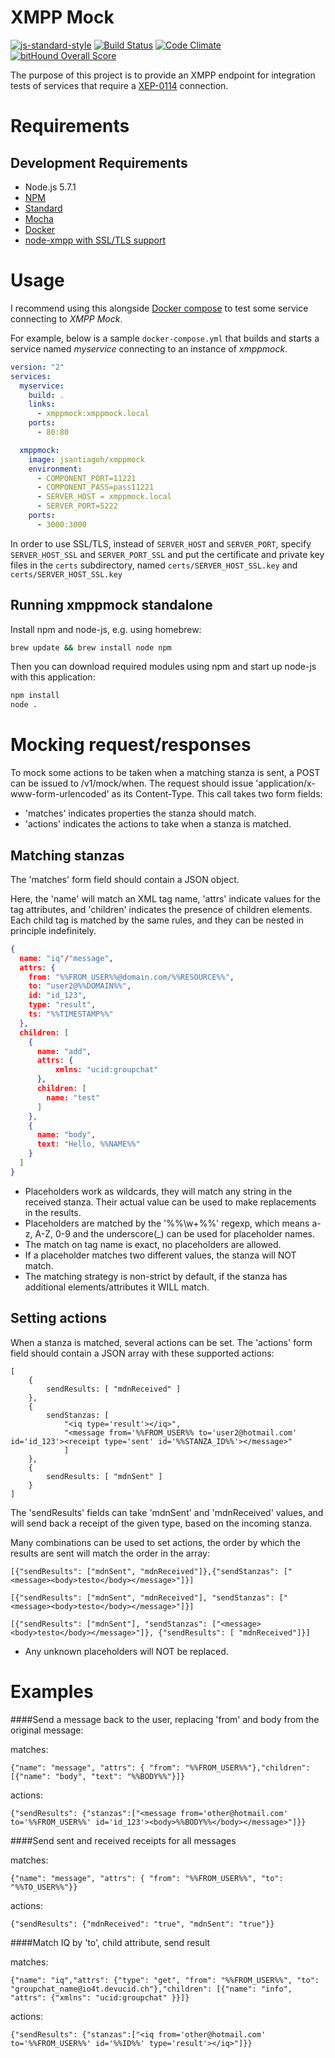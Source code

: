XMPP Mock
=========
[![js-standard-style](https://img.shields.io/badge/code%20style-standard-brightgreen.svg)](http://standardjs.com/) [![Build Status](https://travis-ci.org/jsantiagoh/xmppmock.svg?branch=master)](https://travis-ci.org/jsantiagoh/xmppmock) [![Code Climate](https://codeclimate.com/github/jsantiagoh/xmppmock/badges/gpa.svg)](https://codeclimate.com/github/jsantiagoh/xmppmock) [![bitHound Overall Score](https://www.bithound.io/github/jsantiagoh/xmppmock/badges/score.svg)](https://www.bithound.io/github/jsantiagoh/xmppmock)

The purpose of this project is to provide an XMPP endpoint for integration tests of services that require a [XEP-0114](http://www.xmpp.org/extensions/xep-0114.html) connection.

Requirements
============

Development Requirements
------------------------
- Node.js 5.7.1
- [NPM](https://nodejs.org/)
- [Standard](http://standardjs.com/)
- [Mocha](https://mochajs.org/)
- [Docker](https://www.docker.com/)
- [node-xmpp with SSL/TLS support](https://github.com/stela/node-xmpp/tree/directSslTls)

Usage
=====

I recommend using this alongside [Docker compose](https://docs.docker.com/compose/) to test some service connecting to _XMPP Mock_.

For example, below is a sample `docker-compose.yml` that builds and starts a service named _myservice_ connecting to an instance of _xmppmock_.

```yaml
version: "2"
services:
  myservice:
    build: .
    links:
      - xmppmock:xmppmock.local
    ports:
      - 80:80

  xmppmock:
    image: jsantiagoh/xmppmock
    environment:
      - COMPONENT_PORT=11221
      - COMPONENT_PASS=pass11221
      - SERVER_HOST = xmppmock.local
      - SERVER_PORT=5222
    ports:
      - 3000:3000
```

In order to use SSL/TLS, instead of `SERVER_HOST` and `SERVER_PORT`, specify `SERVER_HOST_SSL` and `SERVER_PORT_SSL`
and put the certificate and private key files in the `certs` subdirectory,
named `certs/SERVER_HOST_SSL.key` and `certs/SERVER_HOST_SSL.key` 


Running xmppmock standalone
---------------------------
Install npm and node-js, e.g. using homebrew:
```sh
brew update && brew install node npm
```
Then you can download required modules using npm and start up node-js with this application:
```sh
npm install
node .
```

Mocking request/responses
===========
To mock some actions to be taken when a matching stanza is sent, a POST can be issued to /v1/mock/when. The request
should issue 'application/x-www-form-urlencoded' as its Content-Type. This call takes two form fields:
- 'matches' indicates properties the stanza should match.
- 'actions' indicates the actions to take when a stanza is matched.

Matching stanzas
--------
The 'matches' form field should contain a JSON object.

Here, the 'name' will match an XML tag name, 'attrs' indicate values for the tag attributes, and 'children' indicates the
presence of children elements. Each child tag is matched by the same rules, and they can be nested in principle indefinitely.

```json
{
  name: "iq"/"message",
  attrs: {
    from: "%%FROM_USER%%@domain.com/%%RESOURCE%%",
    to: "user2@%%DOMAIN%%",
    id: "id_123",    
    type: "result",
    ts: "%%TIMESTAMP%%"
  },
  children: [
    { 
      name: "add", 
      attrs: {
          xmlns: "ucid:groupchat"
      },
      children: [
        name: "test"
      ]
    },
    {
      name: "body",
      text: "Hello, %%NAME%%"
    }
  ]
}
```

* Placeholders work as wildcards, they will match any string in the received stanza. Their actual value can be used to make replacements in the results.
* Placeholders are matched by the '%%\w+%%' regexp, which means a-z, A-Z, 0-9 and the underscore(_) can be used for placeholder names.
* The match on tag name is exact, no placeholders are allowed.
* If a placeholder matches two different values, the stanza will NOT match.
* The matching strategy is non-strict by default, if the stanza has additional elements/attributes it WILL match.

Setting actions
-------
When a stanza is matched, several actions can be set. The 'actions' form field should contain
a JSON array with these supported actions:

```
[
    {
        sendResults: [ "mdnReceived" ]
    },
    { 
        sendStanzas: [ 
            "<iq type='result'></iq>",
            "<message from='%%FROM_USER%% to='user2@hotmail.com' id='id_123'><receipt type='sent' id='%%STANZA_ID%%'></message>" 
            ]
    },
    { 
        sendResults: [ "mdnSent" ]
    }
]
```

The 'sendResults' fields can take 'mdnSent' and 'mdnReceived' values, and will send back a receipt of the given type, based
on the incoming stanza.

Many combinations can be used to set actions, the order by which the results are sent will match the order in the array:

```
[{"sendResults": ["mdnSent", "mdnReceived"]},{"sendStanzas": ["<message><body>testo</body></message>"]}]
```
```
[{"sendResults": ["mdnSent", "mdnReceived"], "sendStanzas": ["<message><body>testo</body></message>"]}]
```
```
[{"sendResults": ["mdnSent"], "sendStanzas": ["<message><body>testo</body></message>"]}, {"sendResults": [ "mdnReceived"]}]
```

- Any unknown placeholders will NOT be replaced.

Examples
=========

####Send a message back to the user, replacing 'from' and body from the original message:

matches:
```
{"name": "message", "attrs": { "from": "%%FROM_USER%%"},"children": [{"name": "body", "text": "%%BODY%%"}]}
```
actions:
```
{"sendResults": {"stanzas":["<message from='other@hotmail.com' to='%%FROM_USER%%' id='id_123'><body>%%BODY%%</body></message>"]}}
```

####Send sent and received receipts for all messages

matches:
```
{"name": "message", "attrs": { "from": "%%FROM_USER%%", "to": "%%TO_USER%%"}}
```
actions:
```
{"sendResults": {"mdnReceived": "true", "mdnSent": "true"}}
```

####Match IQ by 'to', child attribute, send result

matches:
```
{"name": "iq","attrs": {"type": "get", "from": "%%FROM_USER%%", "to": "groupchat_name@io4t.devucid.ch"},"children": [{"name": "info", "attrs": {"xmlns": "ucid:groupchat" }}]}
```

actions:
```
{"sendResults": {"stanzas":["<iq from='other@hotmail.com' to='%%FROM_USER%%' id='%%ID%%' type='result'></iq>"]}}
```
